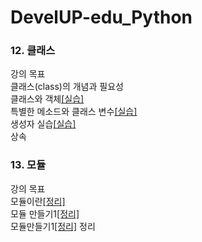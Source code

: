 # DevelUP-edu_Python

### 12. 클래스

강의 목표<br>
클래스(class)의 개념과 필요성<br>
클래스와 객체[[실습]](https://github.com/merry-hyelyn/DevelUP-edu_Python/blob/master/class/practice1.py)<br>
특별한 메소드와 클래스 변수[[실습]](https://github.com/merry-hyelyn/DevelUP-edu_Python/blob/master/class/practice2.py)<br>
생성자 실습[[실습]](https://github.com/merry-hyelyn/DevelUP-edu_Python/blob/master/class/practice3.py)<br>
상속

### 13. 모듈

강의 목표<br>
모듈이란[[정리]](https://github.com/merry-hyelyn/DevelUP-edu_Python/blob/master/module/modul1.md)  
모듈 만들기1[[정리]](https://github.com/merry-hyelyn/DevelUP-edu_Python/blob/master/module/module2.md)  
모듈만들기1[[정리]](https://github.com/merry-hyelyn/DevelUP-edu_Python/blob/master/module/module3.md)
정리
